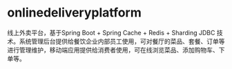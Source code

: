 # onlinedeliveryplatform
线上外卖平台，基于Spring Boot + Spring Cache + Redis + Sharding JDBC 技术。系统管理后台提供给餐饮企业内部员工使用，可对餐厅的菜品、套餐、订单等进行管理维护，移动端应用提供给消费者使用，可在线浏览菜品、添加购物车、下单等。
